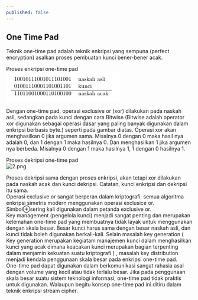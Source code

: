 ```yaml
---
published: false
---
```

## One Time Pad

Teknik one-time pad adalah teknik enkripsi yang sempuna (perfect encryption) asalkan proses pembuatan kunci bener-bener acak.

Proses enkripsi one-time pad  
![1.png](https://raw.githubusercontent.com/akhmadsyarif04/blog/gh-pages/_posts/1.png)

Dengan one-time pad, operasi exclusive or (xor) dilakukan pada naskah asli, sedangkan pada kunci dengan cara Bitwise (Bitwise adalah operator xor digunakan sebagai operasi dasar yang paling banyak digunakan dalam enkripsi berbasis byte.) seperti pada gambar diatas. Operasi xor akan menghasilkan 0 jika argumen sama. Misalnya 0 dengan 0 maka hasil nya adalah 0, dan 1 dengan 1 maka hasilnya 0. Dan menghasilkan 1 jika argumen nya berbeda. Misalnya 0 dengan 1 maka hasilnya 1, 1 dengan 0 hasilnya 1.

Proses dekripsi one-time pad    
![2.png]({https://raw.githubusercontent.com/akhmadsyarif04/blog/gh-pages/_posts/2.png)

Proses dekripsi sama dengan proses enkripsi, akan tetapi xor dilakukan pada naskah acak dan kunci dekripsi. Catatan, kunci enkripsi dan dekripsi itu sama.  
Operasi exclusive or sangat berperan dalam kriptografi: semua algoritma enkripsi simetris modern menggunakan operasi exclusice or. Simbol⊕sering kali digunakan dalam petanda exclusive or.  
Key management (pengelola kunci) menjadi sangat penting dan merupakan kelemahan one-time pad yang membuatnya tidak layak untuk menggunakan dengan skala besar. Besar kunci harus sama dengan besar naskah asli, dan kunci tidak boleh digunakan berkali-kali. Selain masalah key generation ( Key generation merupakan kegiatam manajemen kunci dalam menghasilkan kunci yang acak dimana keacakan kunci merupakan bagian terpenting dalam menjamin kekuatan suatu kriptografi ) ,  masalah key distribution menjadi kendala penggunaan skala besar pada enkripsi one-time pad.  
One-time pad dapat digunakan dalam berkomunikasi sangat rahasia asal dengan volume yang kecil atau tidak terlalu besar. Jika pada penggunaan skala besar suatu sistem teknologi informasi, one-time pad tidak praktis untuk digunakan. Walaupun begitu konsep one-time pad ini ditiru dalam teknik enkripsi stream cipher.
